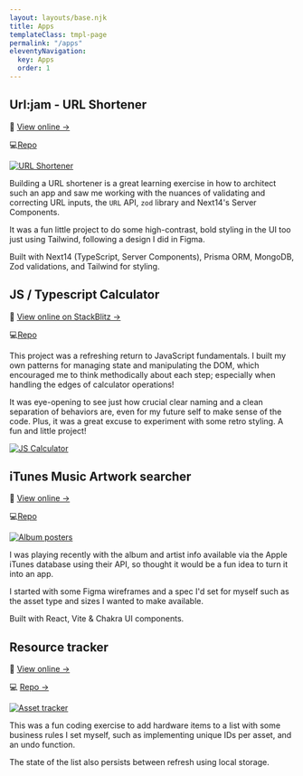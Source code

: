 ```yaml
---
layout: layouts/base.njk
title: Apps
templateClass: tmpl-page
permalink: "/apps"
eleventyNavigation:
  key: Apps
  order: 1
---
```


## Url:jam - URL Shortener

🚀 [View online →](https://url-jam.vercel.app)

💻[Repo](https://github.com/MartinDM/url-jam)

[![URL Shortener](/img/url-jam-app.png)](https://url-jam.vercel.app)

Building a URL shortener is a great learning exercise in how to architect such an app and saw me working with the nuances of validating and correcting URL inputs, the `URL` API, `zod` library and Next14's Server Components.

It was a fun little project to do some high-contrast, bold styling in the UI too just using Tailwind, following a design I did in Figma.

Built with Next14 (TypeScript, Server Components), Prisma ORM, MongoDB, Zod validations, and Tailwind for styling.

## JS / Typescript Calculator

🚀 [View online on StackBlitz →](https://stackblitz.com/edit/martin-js-calculator?file=src%2Fmain.ts)

💻[Repo](https://github.com/MartinDM/Vanilla-JS-Calculator)

This project was a refreshing return to JavaScript fundamentals. I built my own patterns for managing state and manipulating the DOM, which encouraged me to think methodically about each step; especially when handling the edges of calculator operations!

It was eye-opening to see just how crucial clear naming and a clean separation of behaviors are, even for my future self to make sense of the code. Plus, it was a great excuse to experiment with some retro styling. A fun and little project!

[![JS Calculator](/img/js-calculator-app.jpeg)](https://stackblitz.com/edit/martin-js-calculator?file=src%2Fmain.ts)

## iTunes Music Artwork searcher

🚀 [View online →](https://mdm-itunes-search.surge.sh/)

💻[Repo](https://github.com/MartinDM/iTunes-Artwork-Searcher)

[![Album posters](/img/album-artwork-search.png)](https://mdm-itunes-search.surge.sh/)

I was playing recently with the album and artist info available via the Apple iTunes database using their API, so thought it would be a fun idea to turn it into an app.

I started with some Figma wireframes and a spec I'd set for myself such as the asset type and sizes I wanted to make available.

Built with React, Vite & Chakra UI components.

## Resource tracker

🚀 [View online →](https://martin-asset-list.surge.sh/)

💻 [Repo →](https://github.com/MartinDM/asset-list)

[![Asset tracker](/img/asset-tracker.png)](https://martin-asset-list.surge.sh/)

This was a fun coding exercise to add hardware items to a list with some business rules I set myself, such as implementing unique IDs per asset, and an undo function.

The state of the list also persists between refresh using local storage.
